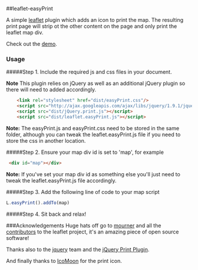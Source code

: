 ##leaflet-easyPrint


A simple [leaflet](http://www.leafletjs.com) plugin which adds an icon to print the map. The resulting print page will strip ot the other content on the page and only print the leaflet map div.

Check out the [demo](http://rowanwins.github.com/leaflet-easyPrint/).


### Usage
#####Step 1. Include the required js and css files in your document. 

**Note** This plugin relies on jQuery as well as an additional jQuery plugin so there will need to added accordingly.
```html
   	<link rel="stylesheet" href="dist/easyPrint.css"/>
	<script src="http://ajax.googleapis.com/ajax/libs/jquery/1.9.1/jquery.min.js"></script>
	<script src="dist/jQuery.print.js"></script>
   	<script src="dist/leaflet.easyPrint.js"></script>
```
**Note:** The easyPrint.js and easyPrint.css need to be stored in the same folder, although you can tweak the leaflet.easyPrint.js file if you need to store the css in another location.

#####Step 2. Ensure your map div id is set to 'map', for example
```html
 <div id="map"></div>
```
**Note:** If you've set your map div id as something else you'll just need to tweak the leaflet.easyPrint.js file accordingly.

#####Step 3. Add the following line of code to your map script

``` js
L.easyPrint().addTo(map)
```

#####Step 4. Sit back and relax!

###Acknowledgements
Huge hats off go to [mourner](https://github.com/mourner) and all the [contributors](https://github.com/Leaflet/Leaflet/graphs/contributors) to the leaflet project, it's an amazing piece of open source software!

Thanks also to the [jquery](http://jquery.com) team and the [jQuery Print Plugin](https://github.com/DoersGuild/jQuery.print).

And finally thanks to [IcoMoon](http://icomoon.io/) for the print icon.